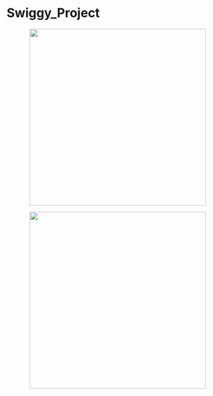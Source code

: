# Swiggy_Project


<p align="center">
<img src="https://miro.medium.com/v2/resize:fit:1400/1*CQy4P7pFzvnOJ19GGvt6xQ.gif"  height="400"  />
</p>
<p align="center">
<img src="https://uploads-ssl.webflow.com/60c70a3e4664aa16ddd5459a/6144a39e8866e5eb7c7d90cd_supply%20chain%20optimization.jpg"  height="400"  />
</p>
